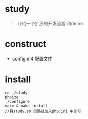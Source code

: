 # study
>介绍一个扩展的开发流程 和demo

# construct
- config.m4 配置文件

# install
```
cd ./study
phpize
./configure
make & make install
//将study.so 的路径加入php.ini 中即可
```